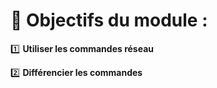 # **📌 Objectifs du module :**

1️⃣ **Utiliser les commandes réseau**

2️⃣ **Différencier les commandes**
